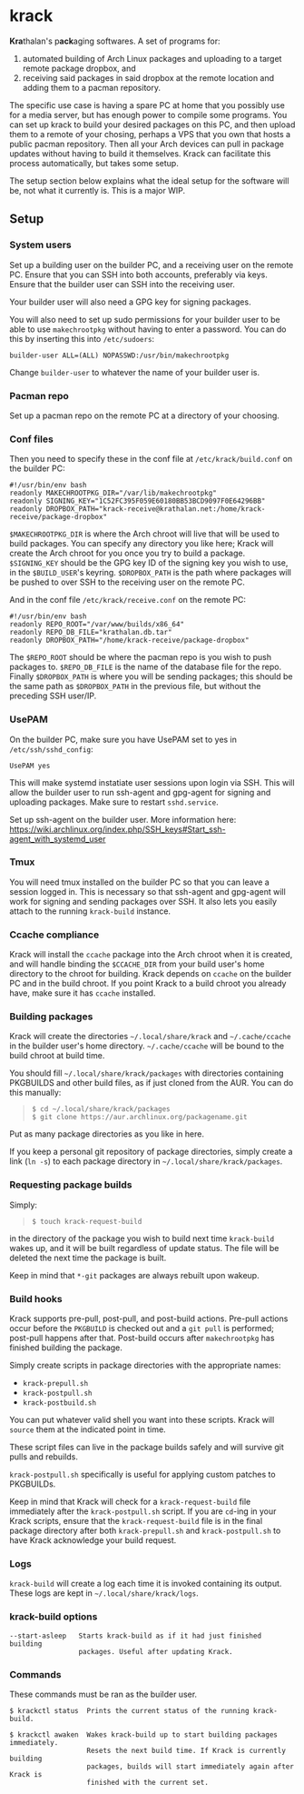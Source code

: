 # krack
**Kra**thalan's p**ack**aging softwares. A set of programs for:

1) automated building of Arch Linux packages and uploading to a target remote package dropbox, and
2) receiving said packages in said dropbox at the remote location and adding them to a pacman repository.

The specific use case is having a spare PC at home that you possibly use for a media server, but has enough power to compile some programs. You can set up krack to build your desired packages on this PC, and then upload them to a remote of your chosing, perhaps a VPS that you own that hosts a public pacman repository. Then all your Arch devices can pull in package updates without having to build it themselves. Krack can facilitate this process automatically, but takes some setup.

The setup section below explains what the ideal setup for the software will be, not what it currently is. This is a major WIP.

## Setup
### System users
Set up a building user on the builder PC, and a receiving user on the remote PC. Ensure that you can SSH into both accounts, preferably via keys. Ensure that the builder user can SSH into the receiving user.

Your builder user will also need a GPG key for signing packages.

You will also need to set up sudo permissions for your builder user to be able to use `makechrootpkg` without having to enter a password. You can do this by inserting this into `/etc/sudoers`:

```
builder-user ALL=(ALL) NOPASSWD:/usr/bin/makechrootpkg
```

Change `builder-user` to whatever the name of your builder user is.

### Pacman repo
Set up a pacman repo on the remote PC at a directory of your choosing.

### Conf files
Then you need to specify these in the conf file at `/etc/krack/build.conf` on the builder PC:

```
#!/usr/bin/env bash
readonly MAKECHROOTPKG_DIR="/var/lib/makechrootpkg"
readonly SIGNING_KEY="1C52FC395F059E60180BB53BCD9097F0E64296BB"
readonly DROPBOX_PATH="krack-receive@krathalan.net:/home/krack-receive/package-dropbox"
```

`$MAKECHROOTPKG_DIR` is where the Arch chroot will live that will be used to build packages. You can specify any directory you like here; Krack will create the Arch chroot for you once you try to build a package. `$SIGNING_KEY` should be the GPG key ID of the signing key you wish to use, in the `$BUILD_USER`'s keyring. `$DROPBOX_PATH` is the path where packages will be pushed to over SSH to the receiving user on the remote PC.

And in the conf file `/etc/krack/receive.conf` on the remote PC:

```
#!/usr/bin/env bash
readonly REPO_ROOT="/var/www/builds/x86_64"
readonly REPO_DB_FILE="krathalan.db.tar"
readonly DROPBOX_PATH="/home/krack-receive/package-dropbox"
```

The `$REPO_ROOT` should be where the pacman repo is you wish to push packages to. `$REPO_DB_FILE` is the name of the database file for the repo. Finally `$DROPBOX_PATH` is where you will be sending packages; this should be the same path as `$DROPBOX_PATH` in the previous file, but without the preceding SSH user/IP.

### UsePAM
On the builder PC, make sure you have UsePAM set to yes in `/etc/ssh/sshd_config`:

```
UsePAM yes
```

This will make systemd instatiate user sessions upon login via SSH. This will allow the builder user to run ssh-agent and gpg-agent for signing and uploading packages. Make sure to restart `sshd.service`.

Set up ssh-agent on the builder user. More information here: https://wiki.archlinux.org/index.php/SSH_keys#Start_ssh-agent_with_systemd_user

### Tmux
You will need tmux installed on the builder PC so that you can leave a session logged in. This is necessary so that ssh-agent and gpg-agent will work for signing and sending packages over SSH. It also lets you easily attach to the running `krack-build` instance.

### Ccache compliance
Krack will install the `ccache` package into the Arch chroot when it is created, and will handle binding the `$CCACHE_DIR` from your build user's home directory to the chroot for building. Krack depends on `ccache` on the builder PC and in the build chroot. If you point Krack to a build chroot you already have, make sure it has `ccache` installed.

### Building packages
Krack will create the directories `~/.local/share/krack` and `~/.cache/ccache` in the builder user's home directory. `~/.cache/ccache` will be bound to the build chroot at build time. 

You should fill `~/.local/share/krack/packages` with directories containing PKGBUILDS and other build files, as if just cloned from the AUR. You can do this manually:

> `$ cd ~/.local/share/krack/packages`  
> `$ git clone https://aur.archlinux.org/packagename.git`

Put as many package directories as you like in here.

If you keep a personal git repository of package directories, simply create a link (`ln -s`) to each package directory in `~/.local/share/krack/packages`.

### Requesting package builds
Simply:

> `$ touch krack-request-build`

in the directory of the package you wish to build next time `krack-build` wakes up, and it will be built regardless of update status. The file will be deleted the next time the package is built.

Keep in mind that `*-git` packages are always rebuilt upon wakeup.

### Build hooks
Krack supports pre-pull, post-pull, and post-build actions. Pre-pull actions occur before the `PKGBUILD` is checked out and a `git pull` is performed; post-pull happens after that. Post-build occurs after `makechrootpkg` has finished building the package.

Simply create scripts in package directories with the appropriate names:

- `krack-prepull.sh`
- `krack-postpull.sh`
- `krack-postbuild.sh`

You can put whatever valid shell you want into these scripts. Krack will `source` them at the indicated point in time.

These script files can live in the package builds safely and will survive git pulls and rebuilds.

`krack-postpull.sh` specifically is useful for applying custom patches to PKGBUILDs.

Keep in mind that Krack will check for a `krack-request-build` file immediately after the `krack-postpull.sh` script. If you are `cd`-ing in your Krack scripts, ensure that the `krack-request-build` file is in the final package directory after both `krack-prepull.sh` and `krack-postpull.sh` to have Krack acknowledge your build request.

### Logs
`krack-build` will create a log each time it is invoked containing its output. These logs are kept in `~/.local/share/krack/logs`.

### krack-build options
```
--start-asleep   Starts krack-build as if it had just finished building
                 packages. Useful after updating Krack.
```

### Commands
These commands must be ran as the builder user.
```
$ krackctl status  Prints the current status of the running krack-build.

$ krackctl awaken  Wakes krack-build up to start building packages immediately.
                   Resets the next build time. If Krack is currently building
                   packages, builds will start immediately again after Krack is
                   finished with the current set.
```